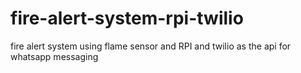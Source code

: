 # fire-alert-system-rpi-twilio
fire alert system using flame sensor and RPI and twilio as the api for whatsapp messaging 
